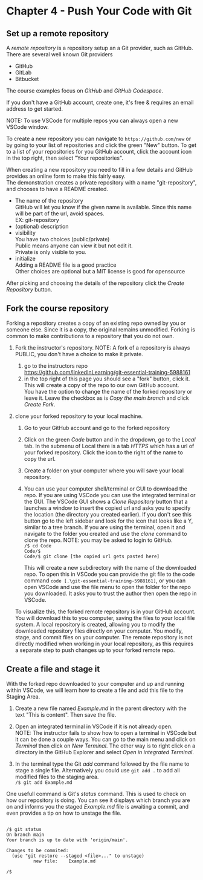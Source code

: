 # Chapter 4 - Push Your Code with Git

## Set up a remote repository
A *remote repository* is a repository setup an a Git provider, such as GitHub.
There are several well known Git providers
- GitHub
- GitLab
- Bitbucket

The course examples focus on *GitHub* and *GitHub Codespace*.

If you don't have a GitHub account, create one, it's free & requires an email address to get started.

NOTE: To use VSCode for multiple repos you can always open a new VSCode window.

To create a new repository you can navigate to `https://github.com/new` or by going to your list of repositories and click the green "New" button.
To get to a list of your repositories for you GitHub account, click the account icon in the top right, then select "Your repositories".

When creating a new repository you need to fill in a few details and GitHub provides an online form to make this fairly easy.<br>
The demonstration creates a private repository with a name "git-repository", and chooses to have a README created. 

- The name of the repository<br>
  GitHub will let you know if the given name is available.
  Since this name will be part of the url, avoid spaces.<br>
  EX: git-repository
- (optional) description
- visibility<br>
  You have two choices (public/private)<br>
  Public means anyone can view it but not edit it.<br>
  Private is only visible to you.
- initialize<br>
  Adding a README file is a good practice<br>
  Other choices are optional but a MIT license is good for opensource

After picking and choosing the details of the repository click the *Create Repository* button.


## Fork the course repository
Forking a repository creates a copy of an existing repo owned by you or someone else.
Since it is a copy, the original remains unmodified.
Forking is common to make contributions to a repository that you do not own.

1. Fork the instructor's repository.
NOTE: A fork of a repository is always PUBLIC, you don't have a choice to make it private.
    1. go to the instructors repo<br>
  https://github.com/linkedInLearning/git-essential-training-5988161
    2. in the top right of this page you should see a "fork" button, click it.<br>
  This will create a copy of the repo to our own GitHub account.<br>
  You have the option to change the name of the forked repository or leave it.
  Leave the checkbox as is *Copy the main branch* and click *Create Fork*.


2. clone your forked repository to your local machine.
    1. Go to your GitHub account and go to the forked repository
    2. Click on the green *Code* button and in the dropdown, go to the *Local* tab.
       In the submenu of Local there is a tab *HTTPS* which has a url of your forked repository. Click the icon to the right of the name to copy the url.
    3. Create a folder on your computer where you will save your local repository.
    4. You can use your computer shell/terminal or GUI to download the repo.
       If you are using VSCode you can use the integrated terminal or the GUI.
       The VSCode GUI shows a *Clone Repository* button that a launches a window to insert the copied url and asks you to specify the location (the directory you created earlier). If you don't see this button go to the left sidebar and look for the icon that looks like a Y, similar to a tree branch.
       If you are using the terminal, open it and navigate to the folder you created and use the *clone* command to clone the repo. NOTE: you may be asked to login to GitHub.<br>
       `/$ cd Code`<br>
       `Code/$`<br>
       `Code/$ git clone [the copied url gets pasted here]`

       This will create a new subdirectory with the name of the downloaded repo.
       To open this in VSCode you can provide the git file to the code command `code [.\git-essential-training-5988161]`, or you can open VSCode and use the file menu to open the folder for the repo you downloaded. It asks you to trust the author then open the repo in VSCode.

   To visualize this, the forked remote repository is in your GitHub account.
   You will download this to you computer, saving the files to your local file system.
   A local repository is created, allowing you to modify the downloaded repository files directly on your computer. You modify, stage, and commit files on your computer. The remote repository is not directly modified when working in your local repository, as this requires a separate step to push changes up to your forked remote repo.


## Create a file and stage it
With the forked repo downloaded to your computer and up and running within VSCode, we will learn how to create a file and add this file to the Staging Area.

1. Create a new file named *Example.md* in the parent directory with the text "This is content". Then save the file.

2. Open an integrated terminal in VSCode if it is not already open.<br> 
   NOTE: The instructor fails to show how to open a terminal in VSCode but it can be done a couple ways. You can go to the main menu and click on *Terminal* then click on *New Terminal*. The other way is to right click on a directory in the GitHub Explorer and select *Open in integrated Terminal*.

3. In the terminal type the Git *add* command followed by the file name to stage a single file.
   Alternatively you could use `git add .` to add all modified files to the staging area.<br>
   `/$ git add Example.md`

One usefull command is Git's *status* command. This is used to check on how our repository is doing. You can see it displays which branch you are on and informs you the staged *Example.md* file is awaiting a commit, and even provides a tip on how to unstage the file.<br>
<pre><code>
/$ git status
On branch main
Your branch is up to date with 'origin/main'.

Changes to be commited:
  (use "git restore --staged &lt;file>..." to unstage)
          new file:    Example.md

/$
</code></pre>










